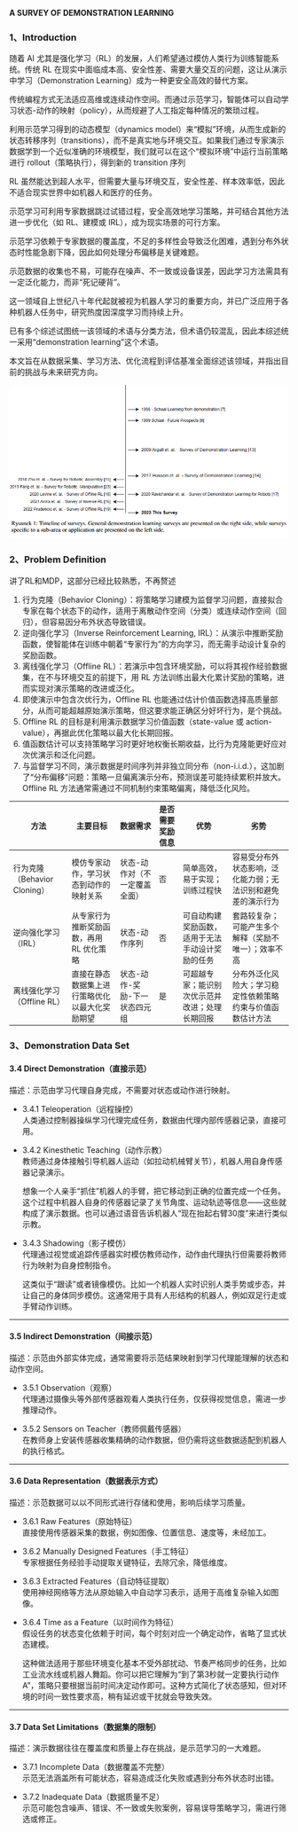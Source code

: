 

**A SURVEY OF DEMONSTRATION LEARNING**

### 1、Introduction

 随着 AI 尤其是强化学习（RL）的发展，人们希望通过模仿人类行为训练智能系统。传统 RL 在现实中面临成本高、安全性差、需要大量交互的问题，这让从演示中学习（Demonstration Learning）成为一种更安全高效的替代方案。

传统编程方式无法适应高维或连续动作空间。而通过示范学习，智能体可以自动学习状态-动作的映射（policy），从而规避了人工指定每种情况的繁琐过程。

利用示范学习得到的动态模型（dynamics model）来“模拟”环境，从而生成新的状态转移序列（transitions），而不是真实地与环境交互。如果我们通过专家演示数据学到一个近似准确的环境模型，我们就可以在这个“模拟环境”中运行当前策略进行 rollout（策略执行），得到新的 transition 序列

RL 虽然能达到超人水平，但需要大量与环境交互，安全性差、样本效率低，因此不适合现实世界中如机器人和医疗的任务。

示范学习可利用专家数据跳过试错过程，安全高效地学习策略，并可结合其他方法进一步优化（如 RL、建模或 IRL），成为现实场景的可行方案。

示范学习依赖于专家数据的覆盖度，不足的多样性会导致泛化困难，遇到分布外状态时性能急剧下降，因此如何处理分布偏移是关键难题。

 示范数据的收集也不易，可能存在噪声、不一致或设备误差，因此学习方法需具有一定泛化能力，而非“死记硬背”。

 这一领域自上世纪八十年代起就被视为机器人学习的重要方向，并已广泛应用于各种机器人任务中，研究热度因深度学习而持续上升。

 已有多个综述试图统一该领域的术语与分类方法，但术语仍较混乱，因此本综述统一采用“demonstration learning”这个术语。

本文旨在从数据采集、学习方法、优化流程到评估基准全面综述该领域，并指出目前的挑战与未来研究方向。



![image-20250628125818359](img\image-20250628125818359.png)

### 2、Problem Definition

讲了RL和MDP，这部分已经比较熟悉，不再赘述

1. 行为克隆（Behavior Cloning）：将策略学习建模为监督学习问题，直接拟合专家在每个状态下的动作，适用于离散动作空间（分类）或连续动作空间（回归），但容易因分布外状态导致错误。
2. 逆向强化学习（Inverse Reinforcement Learning, IRL）：从演示中推断奖励函数，使智能体在训练中朝着“专家行为”的方向学习，而无需手动设计复杂的奖励函数。
3. 离线强化学习（Offline RL）：若演示中包含环境奖励，可以将其视作经验数据集，在不与环境交互的前提下，用 RL 方法训练出最大化累计奖励的策略，进而实现对演示策略的改进或泛化。
4. 即使演示中包含次优行为，Offline RL 也能通过估计价值函数选择高质量部分，从而可能超越原始演示策略，但这要求能正确区分好坏行为，是个挑战。
5. Offline RL 的目标是利用演示数据学习价值函数（state-value 或 action-value），再据此优化策略以最大化长期回报。
6. 值函数估计可以支持策略学习时更好地权衡长期收益，比行为克隆能更好应对次优演示和泛化问题。
7. 与监督学习不同，演示数据是时间序列并非独立同分布（non-i.i.d.），这加剧了“分布偏移”问题：策略一旦偏离演示分布，预测误差可能持续累积并放大。Offline RL 方法通常需通过不同机制约束策略偏离，降低泛化风险。

| 方法                         | 主要目标                                       | 数据需求                      | 是否需要奖励信息 | 优势                                             | 劣势                                                         |
| ---------------------------- | ---------------------------------------------- | ----------------------------- | ---------------- | ------------------------------------------------ | ------------------------------------------------------------ |
| 行为克隆（Behavior Cloning） | 模仿专家动作，学习状态到动作的映射关系         | 状态-动作对（不一定覆盖全面） | 否               | 简单高效，易于实现；训练过程快                   | 容易受分布外状态影响，泛化能力弱；无法识别和避免差的演示行为 |
| 逆向强化学习（IRL）          | 从专家行为推断奖励函数，再用 RL 优化策略       | 状态-动作序列                 | 否               | 可自动构建奖励函数，适用于无法手动设计奖励的任务 | 套路较复杂；可能产生多个解释（奖励不唯一）；效率不高         |
| 离线强化学习（Offline RL）   | 直接在静态数据集上进行策略优化以最大化奖励期望 | 状态-动作-奖励-下一状态四元组 | 是               | 可超越专家；能识别次优示范并改进；处理长期回报   | 分布外泛化风险大；学习稳定性依赖策略约束与价值函数估计方法   |

### 3、Demonstration Data Set

#### 3.4 Direct Demonstration（直接示范）
描述：示范由学习代理自身完成，不需要对状态或动作进行映射。

- 3.4.1 Teleoperation（远程操控）  
  人类通过控制器操纵学习代理完成任务，数据由代理内部传感器记录，直接可用。

- 3.4.2 Kinesthetic Teaching（动作示教）  
  教师通过身体接触引导机器人运动（如拉动机械臂关节），机器人用自身传感器记录演示。

  想象一个人亲手“抓住”机器人的手臂，把它移动到正确的位置完成一个任务。这个过程中机器人自身的传感器记录了关节角度、运动轨迹等信息——这些就构成了演示数据。也可以通过语音告诉机器人“现在抬起右臂30度”来进行类似示教。

- 3.4.3 Shadowing（影子模仿）  
  代理通过视觉或追踪传感器实时模仿教师动作，动作由代理执行但需要将教师行为映射为自身控制指令。

  这类似于“跟读”或者镜像模仿。比如一个机器人实时识别人类手势或步态，并让自己的身体同步模仿。这通常用于具有人形结构的机器人，例如双足行走或手臂动作训练。

---

#### 3.5 Indirect Demonstration（间接示范）
描述：示范由外部实体完成，通常需要将示范结果映射到学习代理能理解的状态和动作空间。

- 3.5.1 Observation（观察）  
  代理通过摄像头等外部传感器观看人类执行任务，仅获得视觉信息，需进一步推理动作。

- 3.5.2 Sensors on Teacher（教师佩戴传感器）  
  在教师身上安装传感器收集精确的动作数据，但仍需将这些数据适配到机器人的执行格式。

---

#### 3.6 Data Representation（数据表示方式）
描述：示范数据可以以不同形式进行存储和使用，影响后续学习质量。

- 3.6.1 Raw Features（原始特征）  
  直接使用传感器采集的数据，例如图像、位置信息、速度等，未经加工。

- 3.6.2 Manually Designed Features（手工特征）  
  专家根据任务经验手动提取关键特征，去除冗余，降低维度。

- 3.6.3 Extracted Features（自动特征提取）  
  使用神经网络等方法从原始输入中自动学习表示，适用于高维复杂输入如图像。

- 3.6.4 Time as a Feature（以时间作为特征）  
  假设任务的状态变化依赖于时间，每个时刻对应一个确定动作，省略了显式状态建模。

  这种做法适用于那些环境变化基本不受外部扰动、节奏严格同步的任务，比如工业流水线或机器人舞蹈。你可以把它理解为“到了第3秒就一定要执行动作A”，策略只要根据当前时间决定动作即可。这种方式简化了状态感知，但对环境的时间一致性要求高，稍有延迟或干扰就会导致失效。

---

#### 3.7 Data Set Limitations（数据集的限制）
描述：演示数据往往在覆盖度和质量上存在挑战，是示范学习的一大难题。

- 3.7.1 Incomplete Data（数据覆盖不完整）  
  示范无法涵盖所有可能状态，容易造成泛化失败或遇到分布外状态时出错。

- 3.7.2 Inadequate Data（数据质量不足）  
  示范可能包含噪声、错误、不一致或失败案例，容易误导策略学习，需进行筛选或修正。